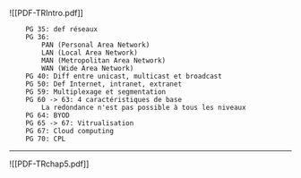 
![[PDF-TRIntro.pdf]]


		PG 35: def réseaux
		PG 36:
			PAN (Personal Area Network)
			LAN (Local Area Network)
			MAN (Metropolitan Area Network)
			WAN (Wide Area Network)
		PG 40: Diff entre unicast, multicast et broadcast
		PG 50: Def Internet, intranet, extranet
		PG 59: Multiplexage et segmentation
		PG 60 -> 63: 4 caractéristiques de base
			La redondance n'est pas possible à tous les niveaux
		PG 64: BYOD
		PG 65 -> 67: Vitrualisation
		PG 67: Cloud computing
		PG 70: CPL

--- 

![[PDF-TRchap5.pdf]]


